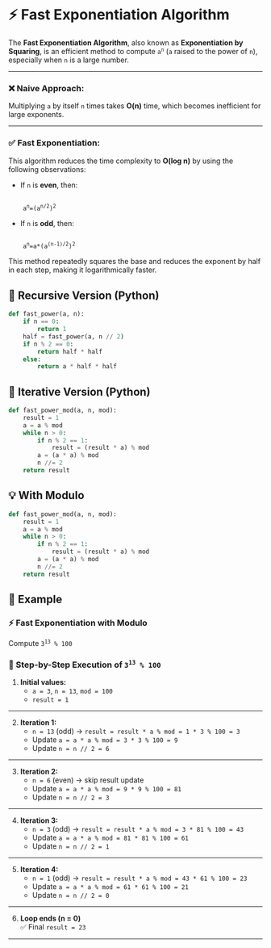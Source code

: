 # ⚡ Fast Exponentiation Algorithm

The **Fast Exponentiation Algorithm**, also known as **Exponentiation by Squaring**, is an efficient method to compute <code>a<sup>n</sup></code> (`a` raised to the power of `n`), especially when `n` is a large number.

---

### ❌ Naive Approach:
Multiplying `a` by itself `n` times takes **O(n)** time, which becomes inefficient for large exponents.

---

### ✅ Fast Exponentiation:
This algorithm reduces the time complexity to **O(log n)** by using the following observations:

- If `n` is **even**, then:
<code>
    a<sup>n</sup>=(a<sup>n/2</sup>)<sup>2</sup>
</code>

- If `n` is **odd**, then:
<code>
    a<sup>n</sup>=a*(a<sup>(n-1)/2</sup>)<sup>2</sup>
</code>

This method repeatedly squares the base and reduces the exponent by half in each step, making it logarithmically faster.


## 🔢 Recursive Version (Python)
```python
def fast_power(a, n):
    if n == 0:
        return 1
    half = fast_power(a, n // 2)
    if n % 2 == 0:
        return half * half
    else:
        return a * half * half
```

## 🔁 Iterative Version (Python)
```python
def fast_power_mod(a, n, mod):
    result = 1
    a = a % mod
    while n > 0:
        if n % 2 == 1:
            result = (result * a) % mod
        a = (a * a) % mod
        n //= 2
    return result
```

## 💡 With Modulo
```python
def fast_power_mod(a, n, mod):
    result = 1
    a = a % mod
    while n > 0:
        if n % 2 == 1:
            result = (result * a) % mod
        a = (a * a) % mod
        n //= 2
    return result
```

## 🎯 Example
### ⚡ Fast Exponentiation with Modulo

Compute <code>3<sup>13</sup> % 100</code>

### 👀 Step-by-Step Execution of <code>3<sup>13</sup> % 100</code>

1. **Initial values:**  
   - `a = 3`, `n = 13`, `mod = 100`  
   - `result = 1`

---

2. **Iteration 1:**  
   - `n = 13` (odd) → `result = result * a % mod = 1 * 3 % 100 = 3`  
   - Update `a = a * a % mod = 3 * 3 % 100 = 9`  
   - Update `n = n // 2 = 6`

---

3. **Iteration 2:**  
   - `n = 6` (even) → skip result update  
   - Update `a = a * a % mod = 9 * 9 % 100 = 81`  
   - Update `n = n // 2 = 3`

---

4. **Iteration 3:**  
   - `n = 3` (odd) → `result = result * a % mod = 3 * 81 % 100 = 43`  
   - Update `a = a * a % mod = 81 * 81 % 100 = 61`  
   - Update `n = n // 2 = 1`

---

5. **Iteration 4:**  
   - `n = 1` (odd) → `result = result * a % mod = 43 * 61 % 100 = 23`  
   - Update `a = a * a % mod = 61 * 61 % 100 = 21`  
   - Update `n = n // 2 = 0`

---

6. **Loop ends (n = 0)**  
   ✅ Final `result = 23`

---
